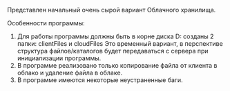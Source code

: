 Представлен начальный очень сырой вариант Облачного хранилища.

Особенности программы:

1. Для работы программы должны быть в корне диска D: созданы 2 папки: clientFiles и cloudFiles
   Это временный вариант, в перспективе структура файлов/каталогов будет передаваться с сервера при инициализации программы.
2. В программе реализовано только копирование файла от клиента в облако и удаление файла в облаке.
3. В программе имеются некоторые неустраненные баги.